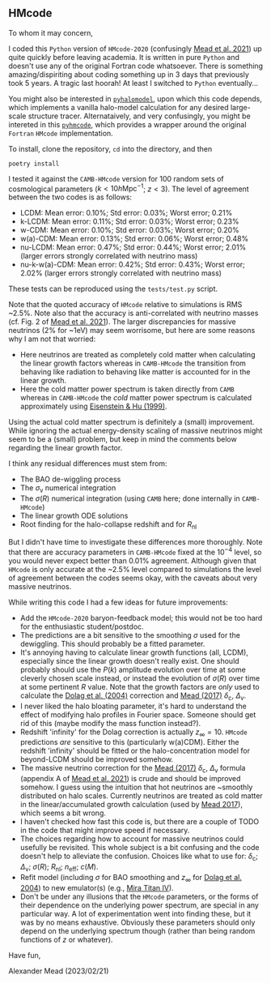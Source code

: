 ## HMcode

To whom it may concern,

I coded this `Python` version of `HMcode-2020` (confusingly [Mead et al. 2021](https://arxiv.org/abs/2009.01858)) up quite quickly before leaving academia. It is written in pure `Python` and doesn't use any of the original Fortran code whatsoever. There is something amazing/dispiriting about coding something up in 3 days that previously took 5 years. A tragic last hoorah! At least I switched to `Python` eventually...

You might also be interested in [`pyhalomodel`](https://github.com/alexander-mead/pyhalomodel), upon which this code depends, which implements a vanilla halo-model calculation for any desired large-scale structure tracer. Alternataively, and very confusingly, you might be intereted in this [`pyhmcode`](https://pypi.org/project/pyhmcode/), which provides a wrapper around the original `Fortran` `HMcode` implementation.

To install, clone the repository, `cd` into the directory, and then
```
poetry install
```

I tested it against the `CAMB-HMcode` version for 100 random sets of cosmological parameters ($k < 10 h\mathrm{Mpc}^{-1}$; $z < 3$). The level of agreement between the two codes is as follows:
- LCDM: Mean error: 0.10%; Std error: 0.03%; Worst error; 0.21%
- k-LCDM: Mean error: 0.11%; Std error: 0.03%; Worst error; 0.23%
- w-CDM: Mean error: 0.10%; Std error: 0.03%; Worst error; 0.20%
- w(a)-CDM: Mean error: 0.13%; Std error: 0.06%; Worst error; 0.48%
- nu-LCDM: Mean error: 0.47%; Std error: 0.44%; Worst error; 2.01% (larger errors strongly correlated with neutrino mass)
- nu-k-w(a)-CDM: Mean error: 0.42%; Std error: 0.43%; Worst error; 2.02% (larger errors strongly correlated with neutrino mass)

These tests can be reproduced using the `tests/test.py` script.

Note that the quoted accuracy of `HMcode` relative to simulations is RMS ~2.5%. Note also that the accuracy is anti-correlated with neutrino masses (cf. Fig. 2 of [Mead et al. 2021](https://arxiv.org/abs/2009.01858)). The larger discrepancies for massive neutrinos (2% for ~1eV) may seem worrisome, but here are some reasons why I am not that worried:
- Here neutrinos are treated as completely cold matter when calculating the linear growth factors whereas in `CAMB-HMcode` the transition from behaving like radiation to behaving like matter is accounted for in the linear growth.
- Here the cold matter power spectrum is taken directly from `CAMB` whereas in `CAMB-HMcode` the *cold* matter power spectrum is calculated approximately using [Eisenstein & Hu (1999)](https://arxiv.org/abs/astro-ph/9710252).

Using the actual cold matter spectrum is definitely a (small) improvement. While ignoring the actual energy-density scaling of massive neutrinos might seem to be a (small) problem, but keep in mind the comments below regarding the linear growth factor.

I think any residual differences must stem from:
- The BAO de-wiggling process
- The $\sigma_\mathrm{v}$ numerical integration
- The $\sigma(R)$ numerical integration (using `CAMB` here; done internally in `CAMB-HMcode`)
- The linear growth ODE solutions
- Root finding for the halo-collapse redshift and for $R_\mathrm{nl}$

But I didn't have time to investigate these differences more thoroughly. Note that there are accuracy parameters in `CAMB-HMcode` fixed at the $10^{-4}$ level, so you would never expect better than 0.01% agreement. Although given that `HMcode` is only accurate at the ~2.5% level compared to simulations the level of agreement between the codes seems okay, with the caveats about very massive neutrinos.

While writing this code I had a few ideas for future improvements:
- Add the `HMcode-2020` baryon-feedback model; this would not be too hard for the enthusiastic student/postdoc.
- The predictions are a bit sensitive to the smoothing $\sigma$ used for the dewiggling. This should probably be a fitted parameter.
- It's annoying having to calculate linear growth functions (all, LCDM), especially since the linear growth doesn't really exist. One should probably should use the $P(k)$ amplitude evolution over time at some cleverly chosen scale instead, or instead the evolution of $\sigma(R)$ over time at some pertinent $R$ value. Note that the growth factors are *only* used to calculate the [Dolag et al. (2004)](https://arxiv.org/abs/astro-ph/0309771) correction and [Mead (2017)](https://arxiv.org/abs/1606.05345) $\delta_\mathrm{c}$, $\Delta_\mathrm{v}$.
- I never liked the halo bloating parameter, it's hard to understand the effect of modifying halo profiles in Fourier space. Someone should get rid of this (maybe modify the mass function instead?).
- Redshift 'infinity' for the Dolag correction is actually $z_\infty = 10$. `HMcode` predictions *are* sensitive to this (particularly w(a)CDM). Either the redshift 'infinity' should be fitted or the halo-concentration model for beyond-LCDM should be improved somehow.
- The massive neutrino correction for the [Mead (2017)](https://arxiv.org/abs/1606.05345) $\delta_\mathrm{c}$, $\Delta_\mathrm{v}$ formula (appendix A of [Mead et al. 2021](https://arxiv.org/abs/2009.01858)) is crude and should be improved somehow. I guess using the intuition that hot neutrinos are ~smoothly distributed on halo scales. Currently neutrinos are treated as cold matter in the linear/accumulated growth calculation (used by [Mead 2017](https://arxiv.org/abs/1606.05345)), which seems a bit wrong.
- I haven't checked how fast this code is, but there are a couple of TODO in the code that might improve speed if necessary.
- The choices regarding how to account for massive neutrinos could usefully be revisited. This whole subject is a bit confusing and the code doesn't help to alleviate the confusion. Choices like what to use for: $\delta_\mathrm{c}$; $\Delta_\mathrm{v}$; $\sigma(R)$; $R_\mathrm{nl}$; $n_\mathrm{eff}$; $c(M)$.
- Refit model (including $\sigma$ for BAO smoothing and $z_\infty$ for [Dolag et al. 2004](https://arxiv.org/abs/astro-ph/0309771)) to new emulator(s) (e.g., [Mira Titan IV](https://arxiv.org/abs/2207.12345)).
- Don't be under any illusions that the `HMcode` parameters, or the forms of their dependence on the underlying power spectrum, are special in any particular way. A lot of experimentation went into finding these, but it was by no means exhaustive. Obviously these parameters should only depend on the underlying spectrum though (rather than being random functions of $z$ or whatever).

Have fun,

Alexander Mead (2023/02/21)

